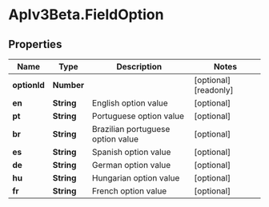 # ApIv3Beta.FieldOption

## Properties

Name | Type | Description | Notes
------------ | ------------- | ------------- | -------------
**optionId** | **Number** |  | [optional] [readonly] 
**en** | **String** | English option value | [optional] 
**pt** | **String** | Portuguese option value | [optional] 
**br** | **String** | Brazilian portuguese option value | [optional] 
**es** | **String** | Spanish option value | [optional] 
**de** | **String** | German option value | [optional] 
**hu** | **String** | Hungarian option value | [optional] 
**fr** | **String** | French option value | [optional] 


